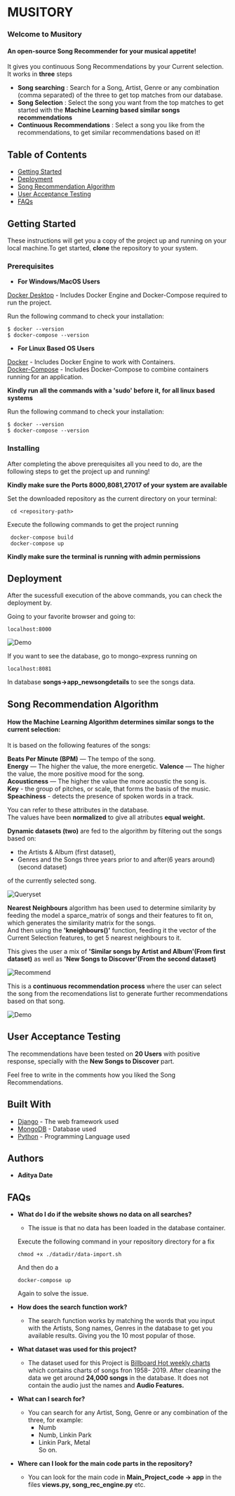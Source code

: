 # MUSITORY

### Welcome to Musitory  
#### An open-source Song Recommender for your musical appetite!
It gives you continuous Song Recommendations by your Current selection.  
It works in __three__ steps 

  *  __Song searching__ : Search for a Song, Artist, Genre or any combination (comma separated) of the three to get top matches from our database.  
  *  __Song Selection__ : Select the song you want from the top matches to get started with the __Machine Learning based similar songs recommendations__  
  *  __Continuous Recommendations__ : Select a song you like from the recommendations, to get similar recommendations based on it!     

## Table of Contents 

- [Getting Started](#getting-started)
- [Deployment](#deployment)
- [Song Recommendation Algorithm](#song-recommendation-algorithm)
- [User Acceptance Testing](#user-acceptance-testing)
- [FAQs](#faqs) 

## Getting Started

These instructions will get you a copy of the project up and running on your local machine.To get started, __clone__ the repository to your system.

### Prerequisites

- __For Windows/MacOS Users__

[Docker Desktop](https://docs.docker.com/desktop/) - Includes Docker Engine and Docker-Compose required to run the project.

Run the following command to check your installation:
```
$ docker --version
$ docker-compose --version
```
- __For Linux Based OS Users__

[Docker](https://docs.docker.com/engine/) - Includes Docker Engine to work with Containers.  
[Docker-Compose](https://docs.docker.com/compose/) - Includes Docker-Compose to combine containers running for an application.

__Kindly run all the commands with a 'sudo' before it, for all linux based systems__

Run the following command to check your installation:
```
$ docker --version
$ docker-compose --version
```
### Installing

After completing the above prerequisites all you need to do, are the following steps to get the project up and running!

**Kindly make sure the Ports 8000,8081,27017 of your system are available**

Set the downloaded repository as the current directory on your terminal:

```
 cd <repository-path>
```

Execute the following commands to get the project running

```
 docker-compose build
 docker-compose up
```

**Kindly make sure the terminal is running with admin permissions**

## Deployment

After the sucessfull execution of the above commands, you can check the deployment by.  

Going to your favorite browser and going to:  

```
localhost:8000
```

![Demo](https://github.com/adityadate1997/song_recomendation_jtp/blob/master/readme_images/Demo.gif?raw=true)

If you want to see the database, go to mongo-express running on

```
localhost:8081
```

In database __songs->app_newsongdetails__ to see the songs data.


## Song Recommendation Algorithm

#### How the Machine Learning Algorithm determines similar songs to the current selection:

It is based on the following features of the songs:  

__Beats Per Minute (BPM)__ — The tempo of the song.  
__Energy__ — The higher the value, the more energetic. 
__Valence__ — The higher the value, the more positive mood for the song.  
__Acousticness__ — The higher the value the more acoustic the song is.  
__Key__ - the group of pitches, or scale, that forms the basis of the music.
__Speachiness__ - detects the presence of spoken words in a track.

You can refer to these attributes in the database.  
The values have been __normalized__ to give all atributes __equal weight.__  

__Dynamic datasets (two)__ are fed to the algorithm by filtering out the songs based on:   
* the Artists & Album (first dataset),  
* Genres and the Songs three years prior to and after(6 years around) (second dataset)  

of the currently selected song.  

![Queryset](https://github.com/adityadate1997/song_recomendation_jtp/blob/master/readme_images/Queryset.png?raw=true)

__Nearest Neighbours__ algorithm has been used to determine similarity by feeding the model a sparce_matrix of songs and their features to fit on, which generates the similarity matrix for the songs.  
And then using the __'kneighbours()'__ function, feeding it the vector of the Current Selection features, to get 5 nearest neighbours to it.  

This gives the user a mix of __'Similar songs by Artist and Album'(From first dataset)__ as well as __'New Songs to Discover'(From the second dataset)__  

![Recommend](https://github.com/adityadate1997/song_recomendation_jtp/blob/master/readme_images/Recommend.png?raw=true)

This is a __continuous recommendation process__ where the user can select the song from the recomendations list to generate further recommendations based on that song.  

![Demo](https://github.com/adityadate1997/song_recomendation_jtp/blob/master/readme_images/recommendations.gif?raw=true)

## User Acceptance Testing
 
 The recommendations have been tested on __20 Users__ with positive response, specially with the __New Songs to Discover__ part.  

 Feel free to write in the comments how you liked the Song Recommendations.

## Built With

* [Django](https://docs.djangoproject.com/en/3.0/) - The web framework used
* [MongoDB](https://maven.apache.org/) - Database used
* [Python](https://docs.python.org/3/) - Programming Language used

## Authors

* **Aditya Date** 

## FAQs

- __What do I do if the website shows no data on all searches?__
  - The issue is that no data has been loaded in the database container.  
  
   Execute the following command in your repository directory for a fix
  
   ```
   chmod +x ./datadir/data-import.sh
   ```
   And then do a

   ```
   docker-compose up
   ```
   Again to solve the issue.
 
 - __How does the search function work?__
   - The search function works by matching the words that you input with the Artists, Song names, Genres in the database to get you available results. Giving you the 10 most         popular of those.
 - __What dataset was used for this project?__
   - The dataset used for this Project is [Billboard Hot weekly charts](https://data.world/kcmillersean/billboard-hot-100-1958-2017) which contains charts of songs fron 1958-       2019. After cleaning the data we get around __24,000 songs__ in the database. It does not contain the audio just the names and __Audio Features.__
 - __What can I search for?__
   - You can search for any Artist, Song, Genre or any combination of the three, for example:
     - Numb
     - Numb, Linkin Park
     - Linkin Park, Metal  
     So on.
 - __Where can I look for the main code parts in the repository?__
   - You can look for the main code in __Main_Project_code -> app__ in the files __views.py, song_rec_engine.py__ etc.
